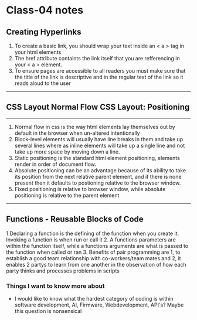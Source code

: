 # Class-04 notes
## Creating Hyperlinks
1. To create a basic link, you should wrap your text inside an < a > tag in your html elements 
2. The href attribute containts the link itself that you are refferencing in your < a > element. 
3. To ensure pages are accessible to all readers you must make sure that the title of the link is descriptive and in the regular text of the link so it reads aloud to the user
---
## CSS Layout Normal Flow CSS Layout: Positioning
---
1. Normal flow in css is the way html elements lay themselves out by default in the browser when un-altered intentionally
2. Block-level elements will usually have line breaks in them and take up several lines where as inline elements will take up a single line and not take up more space by moving down a line. 
3. Static positioning is the standard html element positioning, elements render in order of document flow.
4. Absolute positioning can be an advantage because of its ability to take its position from the next relative parent element, and if there is none present then it defaults to postioning relative to the browser window. 
5. Fixed positioning is relative to browser window, while absolute positioning is relative to the parent element
---
## Functions - Reusable Blocks of Code
1.Declaring a function is the defining of the function when you create it. Invoking a function is when run or call it
2. A functions parameters are within the function itself, while a functions arguments are what is passed to the function when called or ran
3. Benefits of pair programming are 1, to establish a good team relationship with co-workers/team mates and 2, it enables 2 partys to learn from one another in the observation of how each party thinks and processes problems in scripts
### Things I want to know more about
* I would like to know what the hardest category of coding is within software development, AI, Firmware, Webdevelopment, API's? Maybe this question is nonsensical
